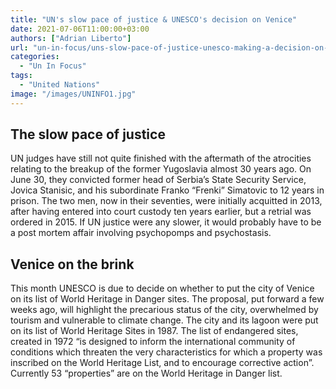 ```yaml
---
title: "UN's slow pace of justice & UNESCO's decision on Venice"
date: 2021-07-06T11:00:00+03:00
authors: ["Adrian Liberto"]
url: "un-in-focus/uns-slow-pace-of-justice-unesco-making-a-decision-on-venice"
categories: 
  - "Un In Focus"
tags: 
  - "United Nations"
image: "/images/UNINFO1.jpg"
---
```


## **The slow pace of justice**

UN judges have still not quite finished with the aftermath of the atrocities relating to the breakup of the former Yugoslavia almost 30 years ago. On June 30, they convicted former head of Serbia’s State Security Service, Jovica Stanisic, and his subordinate Franko “Frenki” Simatovic to 12 years in prison. The two men, now in their seventies, were initially acquitted in 2013, after having entered into court custody ten years earlier, but a retrial was ordered in 2015. If UN justice were any slower, it would probably have to be a post mortem affair involving psychopomps and psychostasis.

## **Venice on the brink**

This month UNESCO is due to decide on whether to put the city of Venice on its list of World Heritage in Danger sites. The proposal, put forward a few weeks ago, will highlight the precarious status of the city, overwhelmed by tourism and vulnerable to climate change. The city and its lagoon were put on its list of World Heritage Sites in 1987. The list of endangered sites, created in 1972 “is designed to inform the international community of conditions which threaten the very characteristics for which a property was inscribed on the World Heritage List, and to encourage corrective action”. Currently 53 “properties” are on the World Heritage in Danger list.

